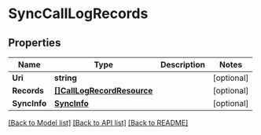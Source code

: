 # SyncCallLogRecords

## Properties
Name | Type | Description | Notes
------------ | ------------- | ------------- | -------------
**Uri** | **string** |  | [optional] 
**Records** | [**[]CallLogRecordResource**](CallLogRecordResource.md) |  | [optional] 
**SyncInfo** | [**SyncInfo**](SyncInfo.md) |  | [optional] 

[[Back to Model list]](../README.md#documentation-for-models) [[Back to API list]](../README.md#documentation-for-api-endpoints) [[Back to README]](../README.md)


